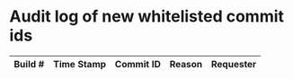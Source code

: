 # Audit log of new whitelisted commit ids

| Build # | Time Stamp | Commit ID | Reason | Requester |
|:-------:|:----------:|:---------:|:-------|:----------|
